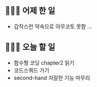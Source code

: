 ## 👩🏻‍💻 어제 한 일

- 갑작스런 약속으로 아무코토 못함 ...

## 👩🏻‍💻 오늘 할 일

- 함수형 코딩 chapter2 읽기
- 코드스쿼드 가기
- second-hand 자잘한 기능 마무리
